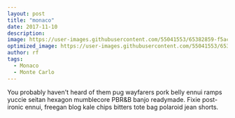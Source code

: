 ```yaml
---
layout: post
title: "monaco"
date: 2017-11-10
description: 
image: https://user-images.githubusercontent.com/55041553/65382859-f5ac0100-dcc1-11e9-878d-aa267b91c328.jpg
optimized_image: https://user-images.githubusercontent.com/55041553/65382859-f5ac0100-dcc1-11e9-878d-aa267b91c328.jpg
author: rf
tags: 
  - Monaco
  - Monte Carlo
---
```

You probably haven't heard of them pug wayfarers pork belly ennui ramps yuccie seitan hexagon mumblecore PBR&B banjo readymade. Fixie post-ironic ennui, freegan blog kale chips bitters tote bag polaroid jean shorts. 